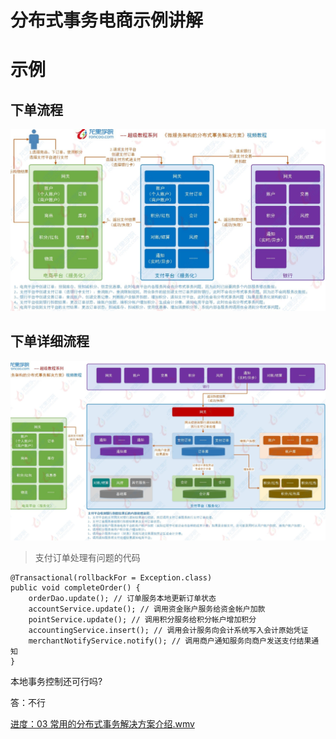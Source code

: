 # 分布式事务电商示例讲解


# 示例

## 下单流程

![](电商分布式事务示例.png)

## 下单详细流程

![](电商分布式事务示例2.png)



> 支付订单处理有问题的代码

```
@Transactional(rollbackFor = Exception.class) 
public void completeOrder() {
	orderDao.update(); // 订单服务本地更新订单状态
	accountService.update(); // 调用资金账户服务给资金帐户加款 
	pointService.update(); // 调用积分服务给积分帐户增加积分 
	accountingService.insert(); // 调用会计服务向会计系统写入会计原始凭证 
	merchantNotifyService.notify(); // 调用商户通知服务向商户发送支付结果通知
} 
```

本地事务控制还可行吗?

答：不行


[进度：03 常用的分布式事务解决方案介绍.wmv
](https://pan.baidu.com/play/video#/video?path=%2F%E7%BC%96%E7%A8%8B%E7%9B%B8%E5%85%B3%2Fjava%2F2019-05-02%E5%BE%AE%E6%9C%8D%E5%8A%A1%E5%AE%9E%E6%88%98%2F12%E3%80%81%E5%BE%AE%E6%9C%8D%E5%8A%A1%E6%9E%B6%E6%9E%84%E3%80%81%E5%88%86%E5%B8%83%E5%BC%8F%E6%9E%B6%E6%9E%84%E4%BA%8B%E5%8A%A1%E8%A7%A3%E5%86%B3%E7%B2%BE%E8%AE%B2%E8%A7%86%E9%A2%91%2F03%20%E5%B8%B8%E7%94%A8%E7%9A%84%E5%88%86%E5%B8%83%E5%BC%8F%E4%BA%8B%E5%8A%A1%E8%A7%A3%E5%86%B3%E6%96%B9%E6%A1%88%E4%BB%8B%E7%BB%8D.wmv&t=2)



